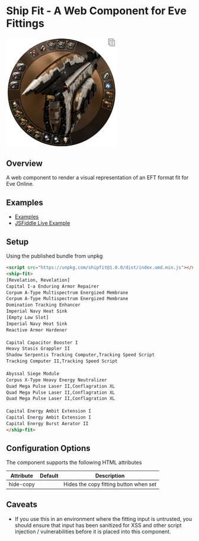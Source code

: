 # Ship Fit - A Web Component for Eve Fittings

<img alt="image of fitting wheel" width="300px" src="images/preview.png" />

## Overview
A web component to render a visual representation of an EFT format fit for Eve Online.

## Examples
* [Examples](https://souptheloop.github.io/shipfit/)
* [JSFiddle Live Example](https://jsfiddle.net/souptheloop/k76u48ab/9/)

## Setup
Using the published bundle from unpkg
```html
<script src="https://unpkg.com/shipfit@1.0.0/dist/index.umd.min.js"></script>
<ship-fit>
[Revelation, Revelation]
Capital I-a Enduring Armor Repairer
Corpum A-Type Multispectrum Energized Membrane
Corpum A-Type Multispectrum Energized Membrane
Domination Tracking Enhancer
Imperial Navy Heat Sink
[Empty Low Slot]
Imperial Navy Heat Sink
Reactive Armor Hardener

Capital Capacitor Booster I
Heavy Stasis Grappler II
Shadow Serpentis Tracking Computer,Tracking Speed Script
Tracking Computer II,Tracking Speed Script

Abyssal Siege Module
Corpus X-Type Heavy Energy Neutralizer
Quad Mega Pulse Laser II,Conflagration XL
Quad Mega Pulse Laser II,Conflagration XL
Quad Mega Pulse Laser II,Conflagration XL

Capital Energy Ambit Extension I
Capital Energy Ambit Extension I
Capital Energy Burst Aerator II
</ship-fit>
```

## Configuration Options

The component supports the following HTML attributes

| Attribute        | Default   | Description
| ---------------- | --------- | -----------
| hide-copy        |           | Hides the copy fitting button when set

## Caveats
* If you use this in an environment where the fitting input is untrusted, 
you should ensure that input has been sanitized for XSS and other script injection / vulnerabilities
before it is placed into this component.

